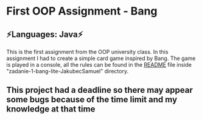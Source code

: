 # First OOP Assignment - Bang
## ⚡Languages: Java⚡
This is the first assignment from the OOP university class. In this assignment I had to create a simple card game inspired
by Bang. The game is played in a console, all the rules can be found in the <a href="https://github.com/JakubecSamuel/OOPassignment1/blob/main/zadanie-1-bang-lite-JakubecSamuel/README.md">README</a> file inside "zadanie-1-bang-lite-JakubecSamuel" directory.
## This project had a deadline so there may appear some bugs because of the time limit and my knowledge at that time

